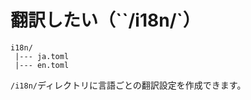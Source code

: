 # 翻訳したい（``/i18n/`）

```console
i18n/
 |--- ja.toml
 |--- en.toml
```

``/i18n/``ディレクトリに言語ごとの翻訳設定を作成できます。
